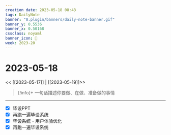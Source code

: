 ```yaml
---
creation date: 2023-05-18 08:43
tags: DailyNote
banner: "0.plugin/banners/daily-note-banner.gif"
banner_y: 0.5536
banner_x: 0.50168
cssclass: noyaml
banner_icon: 💌
week: 2023-20
---
```


# 2023-05-18

<< [[2023-05-17]] | [[2023-05-19]]>>


> [!info]+ 一句话描述你要做、在做、准备做的事情
> 

---

- [x] 毕设PPT
- [x] 再跑一遍毕设系统
- [x] 毕设系统 - 用户体验优化
- [x] 再跑一遍毕设系统
